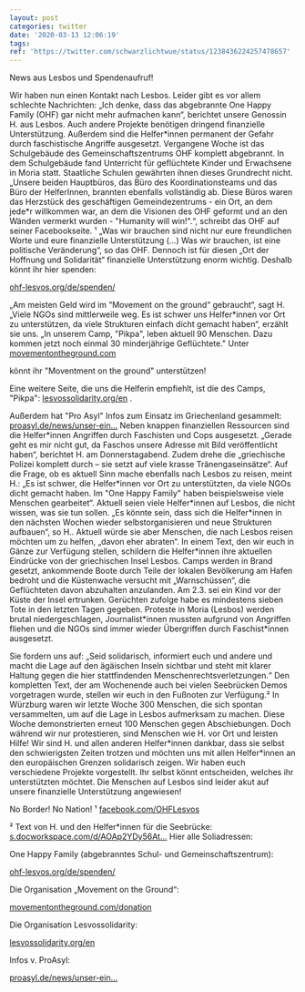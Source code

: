 ```yaml
---
layout: post
categories: twitter
date: '2020-03-13 12:06:19'
tags: 
ref: 'https://twitter.com/schwarzlichtwue/status/1238436224257478657'
---
```

News aus Lesbos und Spendenaufruf!



Wir haben nun einen Kontakt nach Lesbos. Leider gibt es vor allem schlechte Nachrichten: „Ich denke, dass das abgebrannte One Happy Family (OHF) gar nicht mehr aufmachen kann“, berichtet unsere Genossin H. aus Lesbos.
Auch andere Projekte benötigen dringend finanzielle Unterstützung. Außerdem sind die Helfer\*innen permanent der Gefahr durch faschistische Angriffe ausgesetzt.
Vergangene Woche ist das Schulgebäude des Gemeinschaftszentrums OHF komplett abgebrannt. In dem Schulgebäude fand Unterricht für geflüchtete Kinder und Erwachsene in Moria statt.
Staatliche Schulen gewährten ihnen dieses Grundrecht nicht. „Unsere beiden Hauptbüros, das Büro des Koordinationsteams und das Büro der HelferInnen, brannten ebenfalls vollständig ab.
Diese Büros waren das Herzstück des geschäftigen Gemeindezentrums - ein Ort, an dem jede\*r willkommen war, an dem die Visionen des OHF geformt und an den Wänden vermerkt wurden - "Humanity will win!".“, schreibt das OHF auf seiner Facebookseite. ¹
„Was wir brauchen sind nicht nur eure freundlichen Worte und eure finanzielle Unterstützung (…) Was wir brauchen, ist eine politische Veränderung“, so das OHF.
Dennoch ist für diesen „Ort der Hoffnung und Solidarität“ finanzielle Unterstützung enorm wichtig. Deshalb könnt ihr hier spenden:

[ohf-lesvos.org/de/spenden/](https://ohf-lesvos.org/de/spenden/)



„Am meisten Geld wird im “Movement on the ground“ gebraucht“, sagt H.
„Viele NGOs sind mittlerweile weg. Es ist schwer uns Helfer\*innen vor Ort zu unterstützen, da viele Strukturen einfach dicht gemacht haben“, erzählt sie uns. „In unserem Camp, "Pikpa", leben aktuell 90 Menschen. Dazu kommen jetzt noch einmal 30 minderjährige Geflüchtete."
Unter [movementontheground.com](https://movementontheground.com)

könnt ihr "Moventment on the ground" unterstützen!

Eine weitere Seite, die uns die Helferin empfiehlt, ist die des Camps, "Pikpa": [lesvossolidarity.org/en](https://lesvossolidarity.org/en) .

Außerdem hat "Pro Asyl" Infos zum Einsatz im Griechenland gesammelt: [proasyl.de/news/unser-ein…](https://www.proasyl.de/news/unser-einsatz-in-griechenland-die-menschenrechte-verteidigen/)
Neben knappen finanziellen Ressourcen sind die Helfer\*innen Angriffen durch Faschisten und Cops ausgesetzt. „Gerade geht es mir nicht gut, da Faschos unsere Adresse mit Bild veröffentlicht haben“, berichtet H. am Donnerstagabend.
Zudem drehe die „griechische Polizei komplett durch – sie setzt auf viele krasse Tränengaseinsätze“. Auf die Frage, ob es aktuell Sinn mache ebenfalls nach Lesbos zu reisen, meint H.:
„Es ist schwer, die Helfer\*innen vor Ort zu unterstützten, da viele NGOs dicht gemacht haben. Im "One Happy Family" haben beispielsweise viele Menschen gearbeitet“. Aktuell seien viele Helfer\*innen auf Lesbos, die nicht wissen, was sie tun sollen.
„Es könnte sein, dass sich die Helfer\*innen in den nächsten Wochen wieder selbstorganisieren und neue Strukturen aufbauen“, so H.. Aktuell würde sie aber Menschen, die nach Lesbos reisen möchten um zu helfen, „davon eher abraten“.
In einem Text, den wir euch in Gänze zur Verfügung stellen, schildern die Helfer\*innen ihre aktuellen Eindrücke von der griechischen Insel Lesbos. Camps werden in Brand gesetzt, ankommende Boote durch Teile der lokalen Bevölkerung am Hafen bedroht
und die Küstenwache versucht mit „Warnschüssen“, die Geflüchteten davon abzuhalten anzulanden. Am 2.3. sei ein Kind vor der Küste der Insel ertrunken. Gerüchten zufolge habe es mindestens sieben Tote in den letzten Tagen gegeben.
Proteste in Moria (Lesbos) werden brutal niedergeschlagen, Journalist\*innen mussten aufgrund von Angriffen fliehen und die NGOs sind immer wieder Übergriffen durch Faschist\*innen ausgesetzt.

Sie fordern uns auf: „Seid solidarisch, informiert euch und andere
und macht die Lage auf den ägäischen Inseln sichtbar und steht mit klarer Haltung gegen die hier stattfindenden Menschenrechtsverletzungen.“ Den kompletten Text, der am Wochenende auch bei vielen Seebrücken Demos vorgetragen wurde, stellen wir euch in den Fußnoten zur Verfügung.²
In Würzburg waren wir letzte Woche 300 Menschen, die sich spontan versammelten, um auf die Lage in Lesbos aufmerksam zu machen. Diese Woche demonstrierten erneut 100 Menschen gegen Abschiebungen. Doch während wir nur protestieren, sind Menschen wie H. vor Ort und leisten Hilfe!
Wir sind H. und allen anderen Helfer\*innen dankbar, dass sie selbst den schwierigsten Zeiten trotzen und möchten uns mit allen Helfer\*innen an den europäischen Grenzen solidarisch zeigen.
Wir haben euch verschiedene Projekte vorgestellt. Ihr selbst könnt entscheiden, welches ihr unterstützten möchtet. Die Menschen auf Lesbos sind leider akut auf unsere finanzielle Unterstützung angewiesen!

No Border! No Nation!
¹ [facebook.com/OHFLesvos](https://www.facebook.com/OHFLesvos)

² Text von H. und den Helfer\*innen für die Seebrücke: [s.docworkspace.com/d/AOAp2YDy56At…](https://s.docworkspace.com/d/AOAp2YDy56At487qm5KdFA)
Hier alle Soliadressen:

One Happy Family (abgebranntes Schul- und Gemeinschaftszentrum):

[ohf-lesvos.org/de/spenden/](https://ohf-lesvos.org/de/spenden/)

Die Organisation „Movement on the Ground“:

[movementontheground.com/donation](https://movementontheground.com/donation)

Die Organisation Lesvossolidarity:

[lesvossolidarity.org/en](https://lesvossolidarity.org/en)

Infos v. ProAsyl:

[proasyl.de/news/unser-ein…](https://www.proasyl.de/news/unser-einsatz-in-griechenland-die-menschenrechte-verteidigen/)